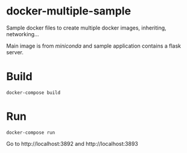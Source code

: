 # docker-multiple-sample
Sample docker files to create multiple docker images, inheriting, networking...

Main image is from *miniconda* and sample application contains a flask server.

# Build
    docker-compose build

# Run
    docker-compose run
    
Go to http://localhost:3892 and http://localhost:3893
